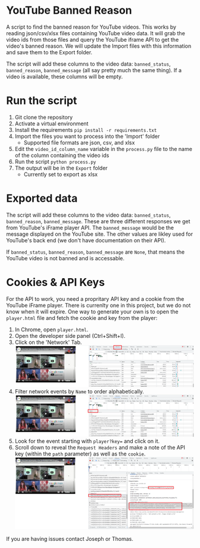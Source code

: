 # YouTube Banned Reason
A script to find the banned reason for YouTube videos. This works by reading json/csv/xlsx files containing YouTube video data. It will grab the video ids from those files and query the YouTube iframe API to get the video's banned reason. We will update the Import files with this information and save them to the Export folder. 

The script will add these columns to the video data: `banned_status`, `banned_reason`, `banned_message` (all say pretty much the same thing). If a video is available, these columns will be empty.

# Run the script
1. Git clone the repository
2. Activate a virtual environment
3. Install the requirements `pip install -r requirements.txt`
4. Import the files you want to process into the 'Import' folder
    - Supported file formats are json, csv, and xlsx
5. Edit the `video_id_column_name` variable in the `process.py` file to the name of the column containing the video ids
6. Run the script `python process.py`
7. The output will be in the `Export` folder
    - Currently set to export as xlsx

# Exported data
The script will add these columns to the video data: `banned_status`, `banned_reason`, `banned_message`. 
These are three different responses we get from YouTube's iFrame player API. The `banned_message` would be the message displayed on the YouTube site. The other values are likley used for YouTube's back end (we don't have documentation on their API). 

If `banned_status`, `banned_reason`, `banned_message` are `None`, that means the YouTube video is not banned and is accessable. 

# Cookies & API Keys
For the API to work, you need a propritary API key and a cookie from the YouTube iFrame player. There is currenlty one in this project, but we do not know when it will expire. One way to generate your own is to open the `player.html` file and fetch the cookie and key from the player:
1. In Chrome, open `player.html`.
2. Open the developer side panel (Ctrl+Shift+I).
3. Click on the 'Network' Tab.
![Network tab](/img/devpanel.png)
4. Filter network events by `Name` to order alphabetically.
![Filter by name](/img/filterpanel.png)
5. Look for the event starting with `player?key=` and click on it.
6. Scroll down to reveal the `Request Headers` and make a note of the API key (within the `path` parameter) as well as the `cookie`.
![Filter by name](/img/parameters.png)

If you are having issues contact Joseph or Thomas. 
